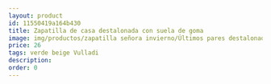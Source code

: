 ```yaml
---
layout: product
id: 11550419a164b430
title: Zapatilla de casa destalonada con suela de goma
image: img/productos/zapatilla señora invierno/Últimos pares destalonada/Zapatilla de casa destalonada con suela de goma=26=verde beige Vulladi.webp
price: 26
tags: verde beige Vulladi
description: 
order: 0
---
```


